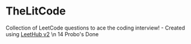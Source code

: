 # TheLitCode
Collection of LeetCode questions to ace the coding interview! - Created using [LeetHub v2](https://github.com/arunbhardwaj/LeetHub-2.0) \n
14 Probo's Done
